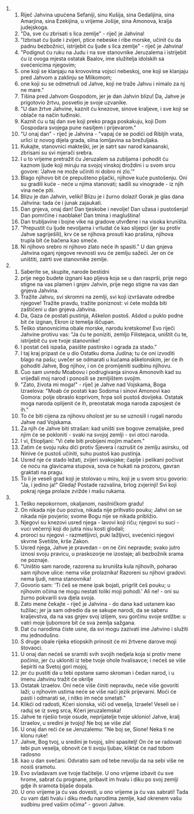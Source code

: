 <ol>
  <li>
    <ol>
      <li>Riječ Jahvina upućena Sefaniji, sinu Kušija, sina Gedalijina, sina Amarjina, sina Ezekijina, u vrijeme Jošije, sina Amonova, kralja judejskoga.</li>
      <li>"Da, sve ću zbrisati s lica zemlje" - riječ je Jahvina!</li>
      <li>"Izbrisat ću ljude i zvijeri, ptice nebeske i ribe morske, učinit ću da padnu bezbožnici, istrijebit ću ljude s lica zemlje" - riječ je Jahvina!</li>
      <li>"Podignut ću ruku na Judu i na sve stanovnike Jeruzalema i istrijebit ću iz ovoga mjesta ostatak Baalov, ime služitelja idolskih sa svećenicima njegovim;</li>
      <li>one koji se klanjaju na krovovima vojsci nebeskoj, one koji se klanjaju pred Jahvom a zaklinju se Milkomom;</li>
      <li>one koji su se odmetnuli od Jahve, koji ne traže Jahvu i nimalo za nj ne mare."</li>
      <li>Tišina pred Jahvom Gospodom, jer je dan Jahvin blizu! Da, Jahve je prigotovio žrtvu, posvetio je svoje uzvanike.</li>
      <li>"U dan žrtve Jahvine, kaznit ću knezove, sinove kraljeve, i sve koji se oblače na način tuđinski.</li>
      <li>Kaznit ću u taj dan sve koji preko praga poskakuju, koji Dom Gospodara svojega pune nasiljem i prijevarom."</li>
      <li>"U onaj dan" - riječ je Jahvina - "vapaj će se podići od Ribljih vrata, urlici iz novog dijela grada, silna lomljavina sa brežuljaka.</li>
      <li>Kukajte, stanovnici makteški, jer je satrt sav narod kanaanski, zbrisani su svi mjerači srebra.</li>
      <li>I u to vrijeme pretražit ću Jeruzalem sa zubljama i pohodit ću kaznom ljude koji miruju na svojoj vinskoj droždini i u svom srcu govore: 'Jahve ne može učiniti ni dobro ni zlo.'"</li>
      <li>Blago njihovo bit će prepušteno pljački, njihove kuće pustošenju. Oni su gradili kuće - neće u njima stanovati; sadili su vinograde - iz njih vina neće piti.</li>
      <li>Blizu je dan Jahvin, veliki! Blizu je i žurno dolazi! Gorak je glas dana Jahvina: tada će i junak zajaukati.</li>
      <li>Dan gnjeva, onaj dan! Dan tjeskobe i nevolje! Dan užasa i pustošenja! Dan pomrčine i naoblake! Dan tmina i magluština!</li>
      <li>Dan trubljavine i bojne vike na gradove utvrđene i na visoka kruništa.</li>
      <li>"Prepustit ću ljude nevoljama i vrludat će kao slijepci (jer su protiv Jahve sagriješili), krv će se njihova prosuti kao prašina, njihova trupla bit će bačena kao smeće.</li>
      <li>Ni njihovo srebro ni njihovo zlato neće ih spasiti." U dan gnjeva Jahvina oganj njegove revnosti svu će zemlju sažeći. Jer on će uništiti, zatrti sve stanovnike zemlje.</li>
    </ol>
  </li>
  <li>
    <ol>
      <li>Saberite se, skupite, narode bestidni</li>
      <li>prije nego budete izgnani kao pljeva koja se u dan rasprši, prije nego stigne na vas plamen i gnjev Jahvin, prije nego stigne na vas dan gnjeva Jahvina.</li>
      <li>Tražite Jahvu, svi skromni na zemlji, svi koji izvršavate odredbe njegove! Tražite pravdu, tražite poniznost: vi ćete možda biti zaštićeni u dan gnjeva Jahvina.</li>
      <li>Da, Gaza će postati pustinja, Aškelon pustoš. Ašdod u puklo podne bit će izgnan, Ekron iz temelja iščupan.</li>
      <li>Teško stanovnicima obale morske, narodu kretskome! Evo riječi Jahvine protivu vas: "Ja ću te poniziti, zemljo Filistejaca, uništit ću te, istrijebit ću sve tvoje stanovnike!</li>
      <li>I postat ćeš ispaša, pasište pastirsko i ograda za stado."</li>
      <li>I taj kraj pripast će u dio Ostatku doma Judina; tu će oni izvoditi blago na pašu; uvečer se odmarati u kućama aškelonskim, jer će ih pohoditi Jahve, Bog njihov, i on će promijeniti sudbinu njihovu.</li>
      <li>Čuo sam uvredu Moabovu i podrugivanja sinova Amonovih kad su vrijeđali moj narod i ponosili se zemljištem svojim.</li>
      <li>"Zato, života mi moga!" - riječ je Jahve nad Vojskama, Boga Izraelova: "Moab će postati kao Sodoma i sinovi Amonovi kao Gomora: polje obraslo koprivom, hrpa soli pustoš dovijeka. Ostatak moga naroda oplijenit će ih, preostatak moga naroda zaposjest će ih."</li>
      <li>To će biti cijena za njihovu oholost jer su se uznosili i rugali narodu Jahve nad Vojskama.</li>
      <li>Za njih će Jahve biti strašan: kad uništi sve bogove zemaljske, pred njim će se pokloniti - svaki na svojoj zemlji - svi otoci naroda.</li>
      <li>I vi, Etiopljani: "Vi ćete biti probijeni mojim mačem."</li>
      <li>Zatim će svoju ruku dići protiv Sjevera i razrušit će zemlju asirsku, od Ninive će pustoš učiniti, suhu pustoš kao pustinja.</li>
      <li>Usred nje će stado ležati, zvijeri svakojake; čaplje i pelikani počivat će noću na glavicama stupova, sova će hukati na prozoru, gavran graktati na pragu.</li>
      <li>To li je veseli grad koji je stolovao u miru, koji je u svom srcu govorio: "Ja, i jedino ja!" Gledaj! Postade razvalina, brlog zvjerinji! Svi koji pokraj njega prolaze zvižde i mašu rukama.</li>
    </ol>
  </li>
  <li>
    <ol>
      <li>Teško nepokornom, okaljanom, nasilničkom gradu!</li>
      <li>On nikada nije čuo poziva, nikada nije prihvatio pouku; Jahvi on se nikada nije povjerio; svome Bogu nije se nikada približio.</li>
      <li>Njegovi su knezovi usred njega - lavovi koji riču; njegovi su suci - vuci večernji koji do jutra nisu kosti glodali;</li>
      <li>proroci su njegovi - razmetljivci, puki lažljivci, svećenici njegovi skvrne Svetište, krše Zakon.</li>
      <li>Usred njega, Jahve je pravedan - on ne čini nepravde; svako jutro iznosi svoju pravicu, u praskozorje ne izostaje; ali bezbožnik srama ne poznaje.</li>
      <li>"Uništio sam narode, razorena su kruništa kula njihovih, poharao sam njihove ulice: nema više prolaznika! Razoreni su njihovi gradovi: nema ljudi, nema stanovnika!</li>
      <li>Govorio sam: 'Ti ćeš se mene ipak bojati, prigrlit ćeš pouku; u njihovim očima ne mogu nestati toliki moji pohodi.' Ali ne! - oni su žurno pokvarili sva djela svoja.</li>
      <li>Zato mene čekajte - riječ je Jahvina - do dana kad ustanem kao tužilac; jer ja sam odredio da se sakupe narodi, da se saberu kraljevstva, da na vas gnjev svoj izlijem, svu gorčinu svoje srdžbe: u vatri moje ljubomore bit će sva zemlja sažgana.</li>
      <li>Dat ću narodima čiste usne, da svi mogu zazivati ime Jahvino i služiti mu jednodušno.</li>
      <li>S druge obale rijeka etiopskih prinosit će mi žrtvene darove moji štovaoci.</li>
      <li>U onaj dan nećeš se sramiti svih svojih nedjela koja si protiv mene počinio, jer ću ukloniti iz tebe tvoje ohole hvalisavce; i nećeš se više šepiriti na Svetoj gori mojoj,</li>
      <li>jer ću pustiti da u tebi opstane samo skroman i čedan narod, i u imenu Jahvinu tražit će okrilje</li>
      <li>Ostatak Izraelov. Oni neće više činiti nepravdu, neće više govoriti laži; u njihovim ustima neće se više naći jezik prijevarni. Moći će pasti i odmarati se, i nitko im neće smetati."</li>
      <li>Klikći od radosti, Kćeri sionska, viči od veselja, Izraele! Veseli se i raduj se iz sveg srca, Kćeri jeruzalemska!</li>
      <li>Jahve te riješio tvoje osude, neprijatelje tvoje uklonio! Jahve, kralj Izraelov, u sredini je tvojoj! Ne boj se više zla!</li>
      <li>U onaj dan reći će se Jeruzalemu: "Ne boj se, Sione! Neka ti ne klonu ruke!</li>
      <li>Jahve, Bog tvoj, u sredini je tvojoj, silni spasitelj! On će se radovati tebi pun veselja, obnovit će ti svoju ljubav, kliktat će nad tobom radosno</li>
      <li>kao u dan svečani. Odvratio sam od tebe nevolju da na sebi više ne nosiš sramotu.</li>
      <li>Evo svladavam sve tvoje tlačitelje. U ono vrijeme izbavit ću sve hrome, sabrat ću prognane, pribavit im hvalu i diku po svoj zemlji gdje ih sramota bijaše dopala.</li>
      <li>U ono vrijeme ja ću vas dovesti, u ono vrijeme ja ću vas sabrati! Tada ću vam dati hvalu i diku među narodima zemlje, kad okrenem vašu sudbinu pred vašim očima" - govori Jahve.</li>
    </ol>
  </li>
</ol>